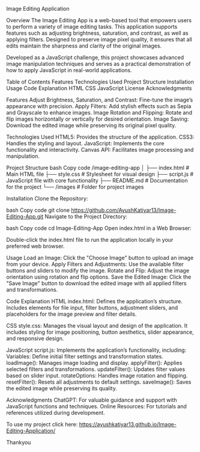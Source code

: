 Image Editing Application

Overview
The Image Editing App is a web-based tool that empowers users to perform a variety of image editing tasks. This application supports features such as adjusting brightness, saturation, and contrast, as well as applying filters. Designed to preserve image pixel quality, it ensures that all edits maintain the sharpness and clarity of the original images.

Developed as a JavaScript challenge, this project showcases advanced image manipulation techniques and serves as a practical demonstration of how to apply JavaScript in real-world applications.

Table of Contents
Features
Technologies Used
Project Structure
Installation
Usage
Code Explanation
HTML
CSS
JavaScript
License
Acknowledgments

Features
Adjust Brightness, Saturation, and Contrast: Fine-tune the image’s appearance with precision.
Apply Filters: Add stylish effects such as Sepia and Grayscale to enhance images.
Image Rotation and Flipping: Rotate and flip images horizontally or vertically for desired orientation.
Image Saving: Download the edited image while preserving its original pixel quality.

Technologies Used
HTML5: Provides the structure of the application.
CSS3: Handles the styling and layout.
JavaScript: Implements the core functionality and interactivity.
Canvas API: Facilitates image processing and manipulation.

Project Structure
bash
Copy code
/image-editing-app
│
├── index.html        # Main HTML file
├── style.css         # Stylesheet for visual design
├── script.js         # JavaScript file with core functionality
├── README.md         # Documentation for the project
└── /images           # Folder for project images

Installation
Clone the Repository:

bash
Copy code
git clone https://github.com/AyushKatiyar13/Image-Editing-App.git
Navigate to the Project Directory:

bash
Copy code
cd Image-Editing-App
Open index.html in a Web Browser:

Double-click the index.html file to run the application locally in your preferred web browser.

Usage
Load an Image: Click the "Choose Image" button to upload an image from your device.
Apply Filters and Adjustments: Use the available filter buttons and sliders to modify the image.
Rotate and Flip: Adjust the image orientation using rotation and flip options.
Save the Edited Image: Click the "Save Image" button to download the edited image with all applied filters and transformations.

Code Explanation
HTML
index.html: Defines the application’s structure. Includes elements for file input, filter buttons, adjustment sliders, and placeholders for the image preview and filter details.

CSS
style.css: Manages the visual layout and design of the application. It includes styling for image positioning, button aesthetics, slider appearance, and responsive design.

JavaScript
script.js: Implements the application’s functionality, including:
Variables: Define initial filter settings and transformation states.
loadImage(): Manages image loading and display.
applyFilter(): Applies selected filters and transformations.
updateFilter(): Updates filter values based on slider input.
rotateOptions: Handles image rotation and flipping.
resetFilter(): Resets all adjustments to default settings.
saveImage(): Saves the edited image while preserving its quality.

Acknowledgments
ChatGPT: For valuable guidance and support with JavaScript functions and techniques.
Online Resources: For tutorials and references utilized during development.

To use my project click here: https://ayushkatiyar13.github.io/Image-Editing-Application/

Thankyou 
